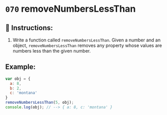 # `070` removeNumbersLessThan

## 📝 Instructions:

1. Write a function called `removeNumbersLessThan`. Given a number and an object, `removeNumbersLessThan` removes any property whose values are numbers less than the given number.

## Example:

```Javascript
var obj = {
  a: 8,
  b: 2,
  c: 'montana'
}
removeNumbersLessThan(5, obj);
console.log(obj); // --> { a: 8, c: 'montana' }
```